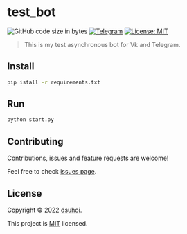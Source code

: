 # test_bot
![GitHub code size in bytes](https://img.shields.io/github/languages/code-size/dsuhoi/test_bot)
[![Telegram](https://badgen.net/badge/icon/telegram?icon=telegram&label)](https://t.me/math_test0_bot)
[![License: MIT](https://img.shields.io/badge/License-MIT-yellow.svg)](https://github.com/dsuhoi/math_test_bot/blob/main/LICENSE)

> This is my test asynchronous bot for Vk and Telegram.

## Install
```sh
pip istall -r requirements.txt
```

## Run
```sh
python start.py
```

## Contributing

Contributions, issues and feature requests are welcome!

Feel free to check [issues page](https://github.com/dsuhoi/math_test_bot/issues).


## License

Copyright © 2022 [dsuhoi](https://github.com/dsuhoi).

This project is [MIT](https://github.com/dsuhoi/math_test_bot/blob/main/LICENSE) licensed.
